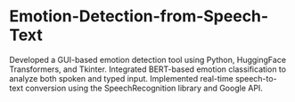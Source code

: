 # Emotion-Detection-from-Speech-Text
Developed a GUI-based emotion detection tool using Python, HuggingFace Transformers, and Tkinter.  Integrated BERT-based emotion classification to analyze both spoken and typed input.  Implemented real-time speech-to-text conversion using the SpeechRecognition library and Google API. 
